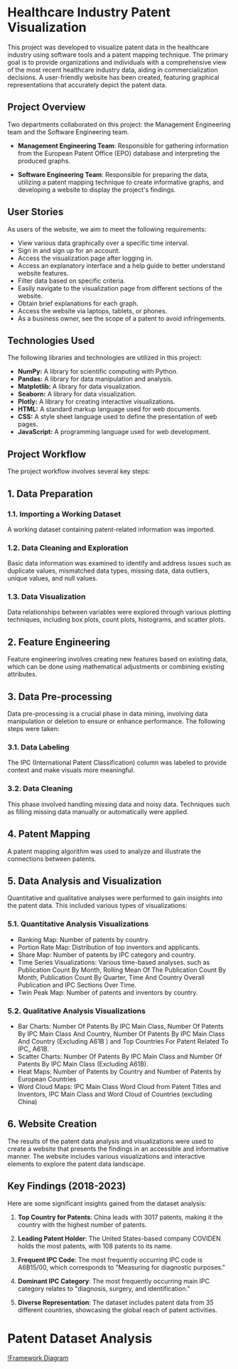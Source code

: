 # Healthcare Industry Patent Visualization

This project was developed to visualize patent data in the healthcare industry using software tools and a patent mapping technique. The primary goal is to provide organizations and individuals with a comprehensive view of the most recent healthcare industry data, aiding in commercialization decisions. A user-friendly website has been created, featuring graphical representations that accurately depict the patent data.

## Project Overview

Two departments collaborated on this project: the Management Engineering team and the Software Engineering team.

- **Management Engineering Team**: Responsible for gathering information from the European Patent Office (EPO) database and interpreting the produced graphs.

- **Software Engineering Team**: Responsible for preparing the data, utilizing a patent mapping technique to create informative graphs, and developing a website to display the project's findings.

## User Stories

As users of the website, we aim to meet the following requirements:

- View various data graphically over a specific time interval.
- Sign in and sign up for an account.
- Access the visualization page after logging in.
- Access an explanatory interface and a help guide to better understand website features.
- Filter data based on specific criteria.
- Easily navigate to the visualization page from different sections of the website.
- Obtain brief explanations for each graph.
- Access the website via laptops, tablets, or phones.
- As a business owner, see the scope of a patent to avoid infringements.

## Technologies Used

The following libraries and technologies are utilized in this project:

- **NumPy:** A library for scientific computing with Python.
- **Pandas:** A library for data manipulation and analysis.
- **Matplotlib:** A library for data visualization.
- **Seaborn:** A library for data visualization.
- **Plotly:** A library for creating interactive visualizations.
- **HTML:** A standard markup language used for web documents.
- **CSS:** A style sheet language used to define the presentation of web pages.
- **JavaScript:** A programming language used for web development.

## Project Workflow

The project workflow involves several key steps:
## 1. Data Preparation
### 1.1. Importing a Working Dataset
A working dataset containing patent-related information was imported. 

### 1.2. Data Cleaning and Exploration
Basic data information was examined to identify and address issues such as duplicate values, mismatched data types, missing data, data outliers, unique values, and null values. 

### 1.3. Data Visualization
Data relationships between variables were explored through various plotting techniques, including box plots, count plots, histograms, and scatter plots.

## 2. Feature Engineering
Feature engineering involves creating new features based on existing data, which can be done using mathematical adjustments or combining existing attributes.

## 3. Data Pre-processing
Data pre-processing is a crucial phase in data mining, involving data manipulation or deletion to ensure or enhance performance. The following steps were taken:

### 3.1. Data Labeling
The IPC (International Patent Classification) column was labeled to provide context and make visuals more meaningful.
### 3.2. Data Cleaning
This phase involved handling missing data and noisy data. Techniques such as filling missing data manually or automatically were applied.

## 4. Patent Mapping
A patent mapping algorithm was used to analyze and illustrate the connections between patents. 

## 5. Data Analysis and Visualization
Quantitative and qualitative analyses were performed to gain insights into the patent data. This included various types of visualizations:

### 5.1. Quantitative Analysis Visualizations
- Ranking Map: Number of patents by country.
- Portion Rate Map: Distribution of top inventors and applicants.
- Share Map: Number of patents by IPC category and country.
- Time Series Visualizations: Various time-based analyses. such as Publication Count By Month, Rolling Mean Of The Publication Count By Month,
   Publication Count By Quarter, Time And Country Overall Publication and IPC Sections Over Time.
- Twin Peak Map: Number of patents and inventors by country.

### 5.2. Qualitative Analysis Visualizations
- Bar Charts:  Number Of Patents By IPC Main Class,  Number Of Patents By IPC Main Class And Country, Number Of Patents By IPC Main Class And Country (Excluding 
              A61B ) and  Top Countries For Patent Related To IPC_ A61B.
- Scatter Charts:  Number Of Patents By IPC Main Class and Number Of Patents By IPC Main Class (Excluding A61B).
- Heat Maps: Number of Patents by Country and Number of Patents by European Countries
- Word Cloud Maps: IPC Main Class Word Cloud from Patent Titles and Inventors, IPC Main Class and Word Cloud of Countries (excluding China)

## 6. Website Creation
The results of the patent data analysis and visualizations were used to create a website that presents the findings in an accessible and informative manner. The website includes various visualizations and interactive elements to explore the patent data landscape.


## Key Findings (2018-2023)
Here are some significant insights gained from the dataset analysis:

1. **Top Country for Patents**: China leads with 3017 patents, making it the country with the highest number of patents.

2. **Leading Patent Holder**: The United States-based company COVIDEN holds the most patents, with 108 patents to its name.

3. **Frequent IPC Code**: The most frequently occurring IPC code is A6B15/00, which corresponds to "Measuring for diagnostic purposes."

4. **Dominant IPC Category**: The most frequently occurring main IPC category relates to "diagnosis, surgery, and identification."

5. **Diverse Representation**: The dataset includes patent data from 35 different countries, showcasing the global reach of patent activities.

# Patent Dataset Analysis

[!Framework Diagram](https://github.com/umnaih/CapstoneProject_PatnetMapping/blob/main/Picture2-%20website%20structure%20diagram.png)

